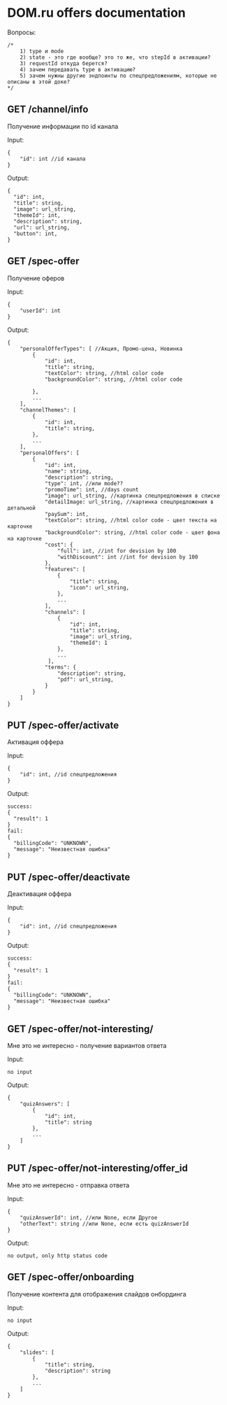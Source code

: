 <h1>DOM.ru offers documentation</h1>

Вопросы:

    /*
        1) type и mode
        2) state - это где вообще? это то же, что stepId в активации?
        3) requestId откуда берется?
        4) зачем передавать type в активацию?
        5) зачем нужны другие эндпоинты по спецпредложениям, которые не описаны в этой доке?
    */ 

<h2> GET /channel/info </h2>
Получение информации по id канала

Input:
```
{
    "id": int //id канала
}
```

Output:
```
{
  "id": int,
  "title": string,
  "image": url_string,
  "themeId": int,
  "description": string,
  "url": url_string,
  "button": int,
}
```

<h2> GET /spec-offer </h2>
Получение оферов

Input:
```
{
    "userId": int
}
```

Output:
```
{
    "personalOfferTypes": [ //Акция, Промо-цена, Новинка
        {
            "id": int,
            "title": string,
            "textColor": string, //html color code
            "backgroundColor": string, //html color code

        },
        ...
    ],
    "channelThemes": [
        {
            "id": int,
            "title": string,
        },
        ...
    ],
    "personalOffers": [
        {
            "id": int,
            "name": string,
            "description": string,
            "type": int, //или mode??
            "promoTime": int, //days count
            "image": url_string, //картинка спецпредложения в списке
            "detailImage: url_string, //картинка спецпредложения в детальной
            "paySum": int,
            "textColor": string, //html color code - цвет текста на карточке
            "backgroundColor": string, //html color code - цвет фона на карточке
            "cost": {
                "full": int, //int for devision by 100
                "withDiscount": int //int for devision by 100
            },
            "features": [
                {
                    "title": string,
                    "icon": url_string,
                },
                ...
            ],
            "channels": [
                {
                    "id": int,
                    "title": string,
                    "image": url_string,
                    "themeId": 1
                },
                ...
             ],
            "terms": {
                "description": string,
                "pdf": url_string,
            }
        }
    ]
}
```

<h2> PUT /spec-offer/activate </h2>
Активация оффера

Input:
```
{
    "id": int, //id спецпредложения
}
```

Output:

```
success:
{
  "result": 1
}
fail:
{
  "billingCode": "UNKNOWN",
  "message": "Неизвестная ошибка"
}
```

<h2> PUT /spec-offer/deactivate </h2>
Деактивация оффера

Input:
```
{
    "id": int, //id спецпредложения
}
```

Output:

```
success:
{
  "result": 1
}
fail:
{
  "billingCode": "UNKNOWN",
  "message": "Неизвестная ошибка"
}
```

<h2> GET /spec-offer/not-interesting/ </h2>
Мне это не интересно - получение вариантов ответа

Input:
```
no input
```

Output:

```
{
    "quizAnswers": [
        {   
            "id": int,
            "title": string
        },
        ...
    ]
}
```

<h2> PUT /spec-offer/not-interesting/offer_id </h2>
Мне это не интересно - отправка ответа

Input:
```
{
    "quizAnswerId": int, //или None, если Другое
    "otherText": string //или None, если есть quizAnswerId
}
```

Output:

```
no output, only http status code
```

<h2> GET /spec-offer/onboarding </h2>
Получение контента для отображения слайдов онбординга

Input:
```
no input
```

Output:

```
{
    "slides": [
        {
            "title": string,
            "description": string
        },
        ...
    ]
}
```